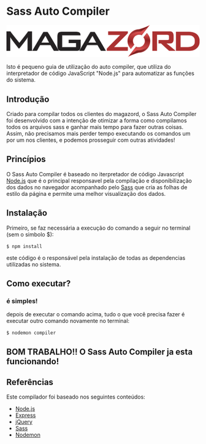 # Sass Auto Compiler
![Magazord](assets/img/logo-magazord.png)

Isto é pequeno guia de utilização do auto compiler, que utiliza do interpretador de código JavaScript "Node.js" para automatizar as funções do sistema.

## Introdução

Criado para compilar todos os clientes do magazord, o Sass Auto Compiler foi desenvolvido com a intenção de otimizar a forma como compilamos todos os arquivos sass e ganhar mais tempo para fazer outras coisas. Assim, não precisamos mais perder tempo executando os comandos um por um nos clientes, e podemos prosseguir com outras atividades!

## Princípios 

O Sass Auto Compiler é baseado no iterpretador de código Javascript  [Node.js](https://nodejs.org/en/) que é o principal responsavel pela compilação e disponibilização dos dados no navegador acompanhado pelo [Sass](https://sass-lang.com/) que cria as folhas de estilo da página e permite uma melhor visualização dos dados.

## Instalação

Primeiro, se faz necessária a execução do comando a seguir no terminal (sem o simbolo $):

```
$ npm install
```
este código é o responsável pela instalação de todas as dependencias utilizadas no sistema.

## Como executar?

### é simples!
depois de executar o comando acima, tudo o que você precisa fazer é executar outro comando novamente no terminal:

```
$ nodemon compiler 
```

## BOM TRABALHO!! O Sass Auto Compiler ja esta funcionando!

## Referências

Este compilador foi baseado nos seguintes conteúdos:
- [Node.js](https://nodejs.org/en/)
- [Express](http://expressjs.com/pt-br/)
- [jQuery](https://jquery.com/)
- [Sass](https://sass-lang.com/)
- [Nodemon](https://nodemon.io/)

